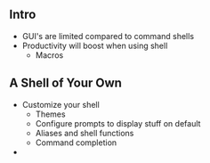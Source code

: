 ## Intro
* GUI's are limited compared to command shells
* Productivity will boost when using shell
	* Macros
## A Shell of Your Own
* Customize your shell
	* Themes
	* Configure prompts to display stuff on default
	* Aliases and shell functions
	* Command completion
* 